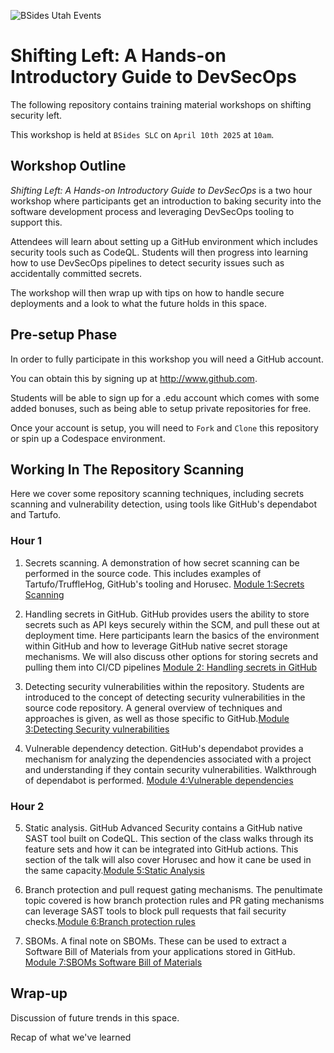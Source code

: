 ![BSides Utah Events](BSidesUtah.avif "BSides SLC")

# Shifting Left: A Hands-on Introductory Guide to DevSecOps

The following repository contains training material workshops on shifting security left.

This workshop is held at `BSides SLC` on `April 10th 2025` at `10am`.

## Workshop Outline

*Shifting Left: A Hands-on Introductory Guide to DevSecOps* is a two hour workshop where participants get an introduction to baking security into the software development process and leveraging DevSecOps tooling to support this. 

Attendees will learn about setting up a GitHub environment which includes security tools such as CodeQL. Students will then progress into learning how to use DevSecOps pipelines to detect security issues such as accidentally committed secrets.

The workshop will then wrap up with tips on how to handle secure deployments and a look to what the future holds in this space.

## Pre-setup Phase

In order to fully participate in this workshop you will need a GitHub account.

You can obtain this by signing up at http://www.github.com. 

Students will be able to sign up for a .edu account which comes with some added bonuses, such as being able to setup private repositories for free.

Once your account is setup, you will need to `Fork` and `Clone` this repository or spin up a Codespace environment. 


## Working In The Repository Scanning

Here we cover some repository scanning techniques, including secrets scanning and vulnerability detection, using tools like GitHub's dependabot and Tartufo.

### Hour 1

1. Secrets scanning. A demonstration of how secret scanning can be performed in the source code. This includes examples of Tartufo/TruffleHog, GitHub's tooling and Horusec. [Module 1:Secrets Scanning](https://github.com/tweag/bsidesslc-2025-shift-left-workshop/tree/main/course#module-1secrets-scanning)

2. Handling secrets in GitHub. GitHub provides users the ability to store secrets such as API keys securely within the SCM, and pull these out at deployment time. Here participants learn the basics of the environment within GitHub and how to leverage GitHub native secret storage mechanisms. We will also discuss other options for storing secrets and pulling them into CI/CD pipelines [Module 2: Handling secrets in GitHub](https://github.com/tweag/bsidesslc-2025-shift-left-workshop/tree/main/course#module-2handling-secrets-in-github)

3. Detecting security vulnerabilities within the repository. Students are introduced to the concept of detecting security vulnerabilities in the source code repository. A general overview of techniques and approaches is given, as well as those specific to GitHub.[Module 3:Detecting Security vulnerabilities](https://github.com/tweag/bsidesslc-2025-shift-left-workshop/tree/main/course#module-3handling-secrets-in-github)

4. Vulnerable dependency detection. GitHub's dependabot provides a mechanism for analyzing the dependencies associated with a project and understanding if they contain security vulnerabilities. Walkthrough of dependabot is performed. [Module 4:Vulnerable dependencies](https://github.com/tweag/bsidesslc-2025-shift-left-workshop/tree/main/course#module-4vulnerable-dependencies) 

### Hour 2

5. Static analysis. GitHub Advanced Security contains a GitHub native SAST tool built on CodeQL. This section of the class walks through its feature sets and how it can be integrated into GitHub actions. This section of the talk will also cover Horusec and how it cane be used in the same capacity.[Module 5:Static Analysis](https://github.com/tweag/bsidesslc-2025-shift-left-workshop/tree/main/course#module-5static-analysis)

6. Branch protection and pull request gating mechanisms. The penultimate topic covered is how branch protection rules and PR gating mechanisms can leverage SAST tools to block pull requests that fail security checks.[Module 6:Branch protection rules](https://github.com/tweag/bsidesslc-2025-shift-left-workshop/tree/main/course#module-6branch-protection-rules)

7. SBOMs. A final note on SBOMs. These can be used to extract a Software Bill of Materials from your applications stored in GitHub. [Module 7:SBOMs Software Bill of Materials](https://github.com/tweag/bsidesslc-2025-shift-left-workshop/tree/main/course#module-7sboms-software-bill-of-materials)

## Wrap-up

Discussion of future trends in this space.

Recap of what we've learned

